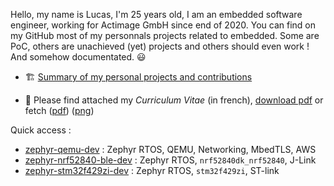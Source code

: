 Hello, my name is Lucas, I'm 25 years old, I am an embedded software engineer, working for Actimage GmbH since end of 2020. You can find on my GitHub most of my personnals projects related to embedded. Some are PoC, others are unachieved (yet) projects and others should even work ! And somehow documentated. 😃

- 🏗️ [Summary of my personal projects and contributions](https://github.com/lucasdietrich/lucasdietrich/blob/master/detailled.md) 

- 📄 Please find attached my *Curriculum Vitae* (in french), [download pdf](https://github.com/lucasdietrich/cv/raw/fr_pub/render/CVLucasDietrich_public.pdf) or fetch ([pdf](https://github.com/lucasdietrich/cv/blob/fr_pub/render/CVLucasDietrich_public.pdf)) ([png](https://github.com/lucasdietrich/cv/blob/fr_pub/render/CVLucasDietrich_public.png?raw=true))

Quick access : 
- [zephyr-qemu-dev](https://github.com/lucasdietrich/zephyr-qemu-dev) : Zephyr RTOS, QEMU, Networking, MbedTLS, AWS
- [zephyr-nrf52840-ble-dev](https://github.com/lucasdietrich/zephyr-nrf52840-ble-dev) : Zephyr RTOS, `nrf52840dk_nrf52840`, J-Link
- [zephyr-stm32f429zi-dev](https://github.com/lucasdietrich/stm32f429zi-dev) : Zephyr RTOS, `stm32f429zi`, ST-link
